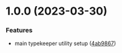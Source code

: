 # 1.0.0 (2023-03-30)


### Features

* main typekeeper utility setup ([4ab9867](https://github.com/laurencestokes/typekeeper/commit/4ab9867417ddc1c2fff82222ebfb09901f246c6b))



